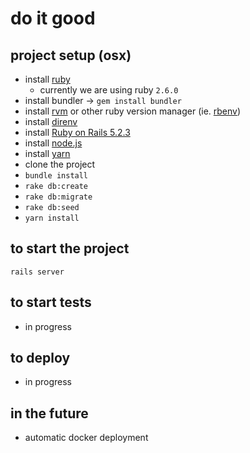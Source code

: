 # do it good
## project setup (osx)

 - install [ruby](https://www.ruby-lang.org/en/documentation/installation/)
   - currently we are using ruby `2.6.0`
 - install bundler -> `gem install bundler`
 - install [rvm](https://rvm.io/) or other ruby version manager (ie. [rbenv](https://rvm.io/))
 - install [direnv](https://direnv.net/)
 - install [Ruby on Rails 5.2.3](https://gorails.com/setup/ubuntu/19.10)
 - install [node.js](https://nodejs.org/en/download/)
 - install [yarn](https://yarnpkg.com/lang/en/docs/install/#mac-stable)
 - clone the project
 - `bundle install`
 - `rake db:create`
 - `rake db:migrate`
 - `rake db:seed`
 - `yarn install`


 ## to start the project
 `rails server`

 ## to start tests
 - in progress

 ## to deploy
 - in progress

 ## in the future
 - automatic docker deployment
